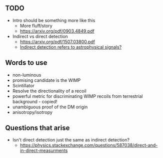 ## TODO
- Intro should be something more like this
	- More fluff/story
	- https://arxiv.org/pdf/0903.4849.pdf
- Indirect vs direct detection
	- https://arxiv.org/pdf/1507.03800.pdf
	- [Indirect detection refers to astrophysical signals?](https://physics.stackexchange.com/questions/587038/direct-and-in-direct-measurments)

## Words to use
- non-luminous
- promising candidate is the WIMP
- Scintillator
- Resolve the directionality of a recoil
- powerful metric for discriminating WIMP recoils from terrestrial background - copied!
- unambiguous proof of the DM origin
- anisotropy/isotropy


## Questions that arise
- Isn't direct detection just the same as indirect detection?
	- https://physics.stackexchange.com/questions/587038/direct-and-in-direct-measurments